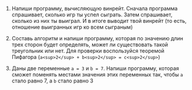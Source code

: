 1. Напиши программу, вычисляющую винрейт. 
Сначала программа спрашивает, сколько игр ты успел сыграть. Затем спрашивает, сколько из них ты выиграл. И в итоге выводит твой винрейт (то есть, отношение выигранных игр ко всем сыграным)

2. Составь алгоритм и напиши программу, которая по значению длин трех сторон будет определять, может ли существовать такой треугольник или нет. Для проверки воспользуйся теоремой Пифагора (`a<sup>2</sup> + b<sup>2</sup> = c<sup>2</sup>`)

3. Даны две переменные `a = 3` и `b = 7`. Напиши программу, которая сможет поменять местами значения этих переменных так, чтобы `a` стало равно 7, а `b` стало равно 3
